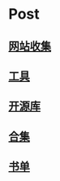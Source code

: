 # Post

## [网站收集](website.md)

## [工具](tools.md)

## [开源库](open_source_lib.md)

## [合集](he_ji.md)

## [书单](shu-dan.md)

